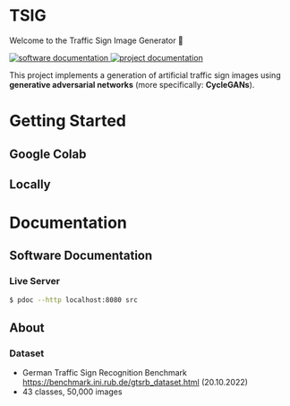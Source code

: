# TSIG
Welcome to the Traffic Sign Image Generator 👋

<p>
  <a href="doc/Software%20Documentation/src/index.html" target="_blank">
    <img alt="software documentation" src="https://img.shields.io/badge/software%20documentation-yes-brightgreen" />
  </a>
  <a href="doc/dokumentation.pdf" target="_blank">
    <img alt="project documentation" src="https://img.shields.io/badge/project%20documentation-yes-brightgreen" />
  </a>
</p>

This project implements a generation of artificial traffic sign images using **generative adversarial networks** (more specifically: **CycleGANs**).

# Getting Started
## Google Colab
## Locally

# Documentation
## Software Documentation
### Live Server
```bash
$ pdoc --http localhost:8080 src
```

## About
### Dataset
- German Traffic Sign Recognition Benchmark
<br> https://benchmark.ini.rub.de/gtsrb_dataset.html (20.10.2022)
- 43 classes, 50,000 images
